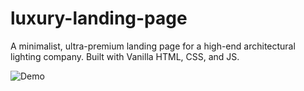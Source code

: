 # luxury-landing-page
A minimalist, ultra-premium landing page for a high-end architectural lighting company. Built with Vanilla HTML, CSS, and JS.

![Demo](images/demo.gif)
